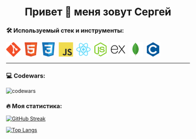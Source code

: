 
<h1 align="center">Привет &#128075; меня зовут Сергей</h1>


### :hammer_and_wrench: Используемый стек и инструменты:

<div id="stack">
  <img src="https://github.com/devicons/devicon/blob/master/icons/git/git-original.svg" title="git" alt="git" width="40" height="40"/>&nbsp
  <img src="https://github.com/devicons/devicon/blob/master/icons/html5/html5-original.svg" title="html5" alt="html5" width="40" height="40"/>&nbsp
  <img src="https://github.com/devicons/devicon/blob/master/icons/css3/css3-original.svg" title="css" alt="css" width="40" height="40"/>&nbsp
  <img src="https://github.com/devicons/devicon/blob/master/icons/javascript/javascript-original.svg" title="javascript" alt="javascript" width="40" height="40"/>&nbsp
  <img src="https://github.com/devicons/devicon/blob/master/icons/react/react-original.svg" title="reactjs" alt="reactjs" width="40" height="40"/>&nbsp
  <img src="https://github.com/devicons/devicon/blob/master/icons/nodejs/nodejs-original.svg" title="nodejs" alt="nodejs" width="40" height="40"/>&nbsp
  <img src="https://github.com/devicons/devicon/blob/master/icons/express/express-original.svg" title="express" alt="express" width="40" height="40"/>&nbsp
  <img src="https://github.com/devicons/devicon/blob/master/icons/mongodb/mongodb-original.svg" title="mongodb" alt="mongodb" width="40" height="40"/>&nbsp
  <img src="https://github.com/devicons/devicon/blob/master/icons/c/c-plain.svg" title="C" alt="C" width="40" height="40"/>&nbsp;
</div>

---

### 💻 Codewars:

![codewars](https://www.codewars.com/users/CadSergRF/badges/large)


### :fire: Моя статистика:

[![GitHub Streak](https://streak-stats.demolab.com?user=CadSergRF&theme=tokyonight&locale=ru&fire=EB5454)](https://git.io/streak-stats)

[![Top Langs](https://github-readme-stats.vercel.app/api/top-langs/?username=CadSergRF&layout=compact&theme=tokyonight)](https://github.com/anuraghazra/github-readme-stats)
